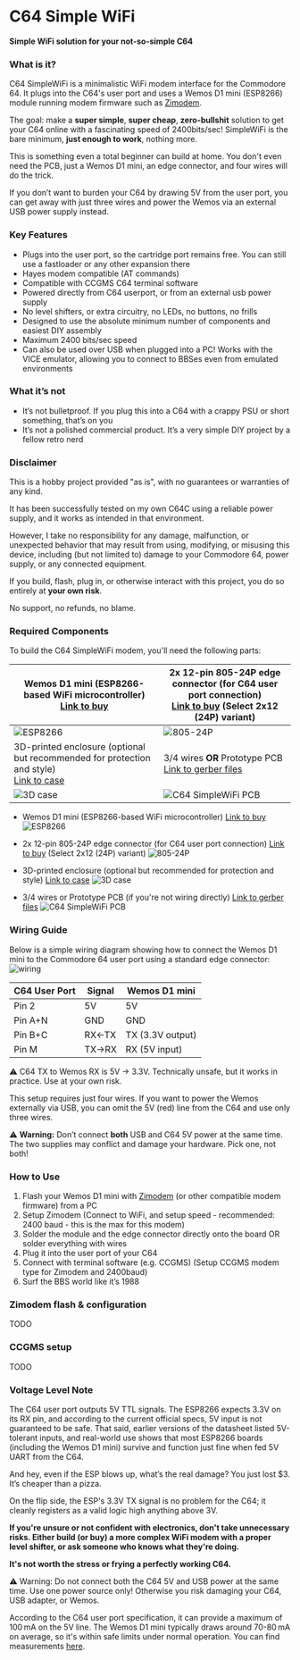 # C64 Simple WiFi

**Simple WiFi solution for your not-so-simple C64**

### What is it?

C64 SimpleWiFi is a minimalistic WiFi modem interface for the Commodore 64. It plugs into the C64's user port and uses a Wemos D1 mini (ESP8266) module running modem firmware such as [Zimodem](https://github.com/bozimmerman/Zimodem).

The goal: make a **super simple**, **super cheap**, **zero-bullshit** solution to get your C64 online with a fascinating speed of 2400bits/sec! SimpleWiFi is the bare minimum, **just enough to work**, nothing more.

This is something even a total beginner can build at home. You don't even need the PCB, just a Wemos D1 mini, an edge connector, and four wires will do the trick.

If you don’t want to burden your C64 by drawing 5V from the user port, you can get away with just three wires and power the Wemos via an external USB power supply instead.

### Key Features

* Plugs into the user port, so the cartridge port remains free.
  You can still use a fastloader or any other expansion there
* Hayes modem compatible (AT commands)
* Compatible with CCGMS C64 terminal software
* Powered directly from C64 userport, or from an external usb power supply
* No level shifters, or extra circuitry, no LEDs, no buttons, no frills
* Designed to use the absolute minimum number of components and easiest DIY assembly
* Maximum 2400 bits/sec speed
* Can also be used over USB when plugged into a PC!
  Works with the VICE emulator, allowing you to connect to BBSes even from emulated environments

### What it’s not

* It’s not bulletproof. If you plug this into a C64 with a crappy PSU or short something, that’s on you
* It’s not a polished commercial product. It’s a very simple DIY project by a fellow retro nerd

### Disclaimer

This is a hobby project provided "as is", with no guarantees or warranties of any kind.

It has been successfully tested on my own C64C using a reliable power supply, and it works as intended in that environment.

However, I take no responsibility for any damage, malfunction, or unexpected behavior that may result from using, modifying, or misusing this device, including (but not limited to) damage to your Commodore 64, power supply, or any connected equipment.

If you build, flash, plug in, or otherwise interact with this project, you do so entirely at **your own risk**.

No support, no refunds, no blame.

### Required Components

To build the C64 SimpleWiFi modem, you'll need the following parts:




| Wemos D1 mini (ESP8266-based WiFi microcontroller) <br> [Link to buy](https://www.aliexpress.com/item/1005007470858524.html)                   | 2x 12-pin 805-24P edge connector (for C64 user port connection) <br> [Link to buy](https://www.aliexpress.com/item/1005004642271363.html) (Select 2x12 (24P) variant)                                    |
|-----------------------------------------------------------------------|-----------------------------------------------------------------------------------------------------|
| ![ESP8266](esp8266.png)                                               | ![805-24P](805-24P.png)                                                                             |
| 3D-printed enclosure (optional but recommended for protection and style) <br> [Link to case](https://www.thingiverse.com/thing:4658368) | 3/4 wires **OR** Prototype PCB <br> [Link to gerber files](C64-SimpleWiFi-gerber)  |
| ![3D case](3d_case.png)                                               | ![C64 SimpleWiFi PCB](simplewifi-pcb.png)                                                           |


  


* Wemos D1 mini (ESP8266-based WiFi microcontroller) [Link to buy](https://www.aliexpress.com/item/1005007470858524.html)
  ![ESP8266](esp8266.png)

* 2x 12-pin 805-24P edge connector (for C64 user port connection) [Link to buy](https://www.aliexpress.com/item/1005004642271363.html) (Select 2x12 (24P) variant)
  ![805-24P](805-24P.png)

* 3D-printed enclosure (optional but recommended for protection and style) [Link to case](https://www.thingiverse.com/thing:4658368)
  ![3D case](3d_case.png)

* 3/4 wires or Prototype PCB (if you're not wiring directly) [Link to gerber files](C64-SimpleWiFi-gerber)
  ![C64 SimpleWiFi PCB](simplewifi-pcb.png)

### Wiring Guide

Below is a simple wiring diagram showing how to connect the Wemos D1 mini to the Commodore 64 user port using a standard edge connector:
![wiring](schematics2.png)


| C64 User Port | Signal | Wemos D1 mini     |
|---------------|--------|-------------------|
| Pin 2         | 5V     | 5V                |
| Pin A+N       | GND    | GND               |
| Pin B+C       | RX←TX  | TX (3.3V output)  |
| Pin M         | TX→RX  | RX (5V input)     | 

⚠️ C64 TX to Wemos RX is 5V → 3.3V. Technically unsafe, but it works in practice. Use at your own risk.

This setup requires just four wires. If you want to power the Wemos externally via USB, you can omit the 5V (red) line from the C64 and use only three wires.

⚠️ **Warning:** Don’t connect **both** USB and C64 5V power at the same time. The two supplies may conflict and damage your hardware. Pick one, not both!

### How to Use

1. Flash your Wemos D1 mini with [Zimodem](https://github.com/bozimmerman/Zimodem) (or other compatible modem firmware) from a PC
2. Setup Zimodem (Connect to WiFi, and setup speed - recommended: 2400 baud - this is the max for this modem)
3. Solder the module and the edge connector directly onto the board
   OR
   solder everything with wires
4. Plug it into the user port of your C64
5. Connect with terminal software (e.g. CCGMS) (Setup CCGMS modem type for Zimodem and 2400baud)
6. Surf the BBS world like it’s 1988

### Zimodem flash & configuration

TODO

### CCGMS setup

TODO

### Voltage Level Note

The C64 user port outputs 5V TTL signals. The ESP8266 expects 3.3V on its RX pin, and according to the current official specs, 5V input is not guaranteed to be safe.
That said, earlier versions of the datasheet listed 5V-tolerant inputs, and real-world use shows that most ESP8266 boards (including the Wemos D1 mini) survive and function just fine when fed 5V UART from the C64.

And hey, even if the ESP blows up, what’s the real damage? You just lost \$3. It’s cheaper than a pizza.

On the flip side, the ESP's 3.3V TX signal is no problem for the C64; it cleanly registers as a valid logic high anything above 3V.

**If you're unsure or not confident with electronics, don't take unnecessary risks. Either build (or buy) a more complex WiFi modem with a proper level shifter, or ask someone who knows what they're doing.**

**It's not worth the stress or frying a perfectly working C64.**

⚠️ Warning: Do not connect both the C64 5V and USB power at the same time. Use one power source only! Otherwise you risk damaging your C64, USB adapter, or Wemos.

According to the C64 user port specification, it can provide a maximum of 100 mA on the 5V line.
The Wemos D1 mini typically draws around 70-80 mA on average, so it's within safe limits under normal operation. You can find measurements [here](https://salvatorelab.com/2023/01/wemos-d1-mini-deep-sleep-current-draw/#:~:text=When%20active%20and%20connected%20to,right%20numbers%20on%20the%20screenshot.&text=During%20deep%20sleep%20the%20current%20is%209.05mA.).


